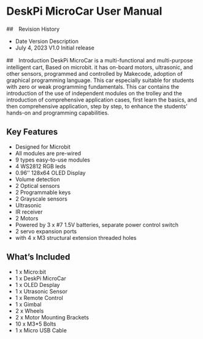 # DeskPi MicroCar User Manual
##　Revision History
* Date	Version	Description
* July 4, 2023	V1.0	Initial release
		
##　Introduction
DeskPi MicroCar is a multi-functional and multi-purpose intelligent cart, Based on microbit. 
it has on-board motors, ultrasonic, and other sensors, programmed and controlled by Makecode, adoption of graphical programming language. This car especially suitable for students with zero or weak programming fundamentals. This car contains the introduction of the use of independent modules on the trolley and the introduction of comprehensive application cases, first learn the basics, and then comprehensive application, step by step, to enhance the students' hands-on and programming capabilities.

## Key Features
* Designed for Microbit
* All modules are pre-wired
* 9 types easy-to-use modules
* 4 WS2812 RGB leds
* 0.96’’ 128x64 OLED Display
* Volume detection
* 2 Optical sensors
* 2 Programmable keys
* 2 Grayscale sensors
* Ultrasonic
* IR receiver
* 2 Motors
* Powered by 3 x #7 1.5V batteries, separate power control switch
* 2 servo expansion ports
* with 4 x M3 structural extension threaded holes

## What’s Included
* 1 x Micro:bit
* 1 x DeskPi MicroCar
* 1 x OLED Desplay
* 1 x Utrasonic Sensor
* 1 x Remote Control
* 1 x Gimbal
* 2 x Wheels
* 2 x Motor Mounting Brackets
* 10 x M3*5 Bolts
* 1 x Micro USB Cable
